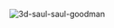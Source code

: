 



![3d-saul-saul-goodman](https://github.com/nana1998Y/nana1998Y/assets/145150000/8bbaea85-eddc-4c04-8ed8-7f4a8d4e1692)
